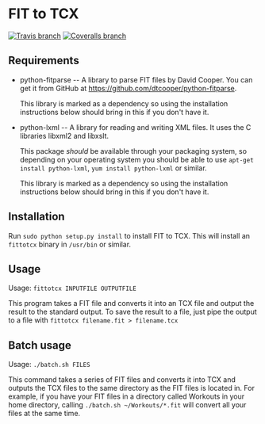 FIT to TCX
==========

[![Travis branch](https://img.shields.io/travis/Tigge/FIT-to-TCX/master.svg)](https://travis-ci.org/Tigge/FIT-to-TCX)
[![Coveralls branch](https://img.shields.io/coveralls/Tigge/FIT-to-TCX/master.svg)](https://coveralls.io/r/Tigge/FIT-to-TCX?branch=master)

Requirements
------------

- python-fitparse -- A library to parse FIT files by David Cooper. You can get
  it from GitHub at <https://github.com/dtcooper/python-fitparse>.

  This library is marked as a dependency so using the installation instructions
  below should bring in this if you don't have it.

- python-lxml -- A library for reading and writing XML files. It uses the
  C libraries libxml2 and libxslt.

  This package *should* be available through your packaging system,
  so depending on your operating system you should be able to use
  `apt-get install python-lxml`, `yum install python-lxml` or similar.

  This library is marked as a dependency so using the installation instructions
  below should bring in this if you don't have it.

Installation
------------

Run `sudo python setup.py install` to install FIT to TCX. This will install
an `fittotcx` binary in `/usr/bin` or similar.

Usage
-----

Usage: `fittotcx INPUTFILE OUTPUTFILE`

This program takes a FIT file and converts it into an TCX file and output
the result to the standard output. To save the result to a file, just pipe
the output to a file with `fittotcx filename.fit > filename.tcx`


Batch usage
-----------

Usage: `./batch.sh FILES`

This command takes a series of FIT files and converts it into TCX and outputs
the TCX files to the same directory as the FIT files is located in.  For
example, if you have your FIT files in a directory called Workouts in your home
directory, calling `./batch.sh ~/Workouts/*.fit` will convert all your files
at the same time.

